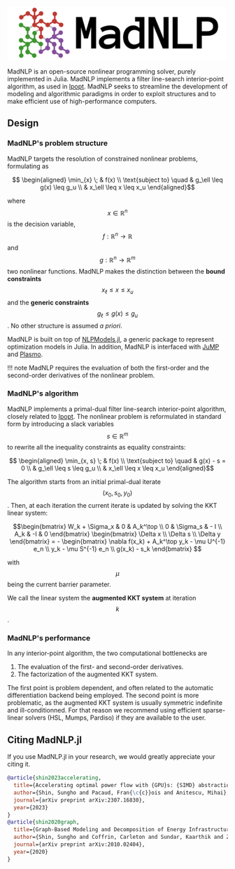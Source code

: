 ![Logo](logo-full.svg)

MadNLP is an open-source nonlinear programming solver,
purely implemented in Julia. MadNLP implements a filter line-search
interior-point algorithm, as used in [Ipopt](https://github.com/coin-or/Ipopt). MadNLP
seeks to streamline the development of modeling and algorithmic paradigms in
order to exploit structures and to make efficient use of high-performance computers.


## Design

### MadNLP's problem structure
MadNLP targets the resolution of constrained nonlinear problems,
formulating as
```math
  \begin{aligned}
    \min_{x} \; & f(x) \\
    \text{subject to} \quad & g_\ell \leq g(x) \leq g_u \\
                            & x_\ell \leq x \leq x_u
  \end{aligned}
```
where $$x \in \mathbb{R}^n$$ is the decision variable, $$f: \mathbb{R}^n \to \mathbb{R}$$
and $$g: \mathbb{R}^n \to \mathbb{R}^m$$ two nonlinear functions.
MadNLP makes the distinction between the **bound constraints** $$x_\ell \leq x \leq x_u$$
and the **generic constraints** $$g_\ell \leq g(x) \leq g_u$$.
No other structure is assumed _a priori_.

MadNLP is built on top of [NLPModels.jl](https://github.com/JuliaSmoothOptimizers/NLPModels.jl/),
a generic package to represent optimization models in Julia. In addition,
MadNLP is interfaced with [JuMP](https://github.com/jump-dev/JuMP.jl) and
[Plasmo](https://github.com/zavalab/Plasmo.jl).

!!! note
    MadNLP requires the evaluation of both the first-order and the second-order
    derivatives of the nonlinear problem.


### MadNLP's algorithm

MadNLP implements a primal-dual filter line-search interior-point algorithm,
closely related to [Ipopt](https://github.com/coin-or/Ipopt).
The nonlinear problem is reformulated in standard form by introducing
a slack variables $$s \in \mathbb{R}^m$$ to rewrite all the inequality
constraints as equality constraints:
```math
  \begin{aligned}
    \min_{x, s} \; & f(x) \\
    \text{subject to} \quad & g(x) - s = 0  \\
                            & g_\ell \leq s \leq g_u \\
                            & x_\ell \leq x \leq x_u
  \end{aligned}
```

The algorithm starts from an initial primal-dual iterate $$(x_0, s_0, y_0)$$.
Then, at each iteration the current iterate is updated by solving the
KKT linear system:
```math
\begin{bmatrix}
    W_k + \Sigma_x & 0 & A_k^\top \\
    0 & \Sigma_s & - I \\
    A_k & -I & 0
\end{bmatrix}
\begin{bmatrix}
    \Delta x \\ \Delta s \\ \Delta y
\end{bmatrix}
=
-
\begin{bmatrix}
    \nabla f(x_k) + A_k^\top y_k - \mu U^{-1} e_n \\
    y_k - \mu S^{-1} e_n \\
    g(x_k) - s_k
\end{bmatrix}

```
with $$\mu$$ being the current barrier parameter.

We call the linear system the **augmented KKT system** at iteration $$k$$.


### MadNLP's performance
In any interior-point algorithm, the two computational bottlenecks are
1. The evaluation of the first- and second-order derivatives.
2. The factorization of the augmented KKT system.

The first point is problem dependent, and often related to the
automatic differentiation backend being employed.
The second point is more problematic, as the augmented KKT system
is usually symmetric indefinite and ill-conditionned.
For that reason we recommend using efficient sparse-linear solvers
(HSL, Mumps, Pardiso) if they are available to the user.



## Citing MadNLP.jl
If you use MadNLP.jl in your research, we would greatly appreciate your citing it.

```bibtex
@article{shin2023accelerating,
  title={Accelerating optimal power flow with {GPU}s: {SIMD} abstraction of nonlinear programs and condensed-space interior-point methods},
  author={Shin, Sungho and Pacaud, Fran{\c{c}}ois and Anitescu, Mihai},
  journal={arXiv preprint arXiv:2307.16830},
  year={2023}
}
@article{shin2020graph,
  title={Graph-Based Modeling and Decomposition of Energy Infrastructures},
  author={Shin, Sungho and Coffrin, Carleton and Sundar, Kaarthik and Zavala, Victor M},
  journal={arXiv preprint arXiv:2010.02404},
  year={2020}
}
```
